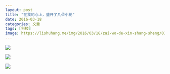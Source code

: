 ```yaml
---
layout: post
title: "在我的心上，盛开了几朵小花"
date: 2016-03-18
categories: 文章
tags: [科技]
image: https://lishuhang.me/img/2016/03/18/zai-wo-de-xin-shang-sheng/01.jpg
---
```


![](http://mmbiz.qpic.cn/mmbiz/AdRKyBVLoHJHWdbWaQia1hLrnquyWqDRZ31Tw1o3gk3OxZDia8q2Ribic0iboTHBKr8KVb7AlvglvFhuedTOxRPvA6w/0?wx_fmt=jpeg)

![](https://lishuhang.me/img/2016/03/18/zai-wo-de-xin-shang-sheng/01.jpg)

![](https://lishuhang.me/img/2016/03/18/zai-wo-de-xin-shang-sheng/02.jpg)